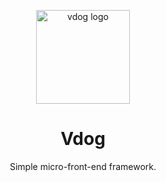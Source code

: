 <p align="center"><img src="https://www.gitsu.cn/admin/upload/2020101614474928195.png" alt="vdog logo" width="150"></p>
<h1 align="center">Vdog</h1>
<p align="center">Simple micro-front-end framework.</p>
<p align="center">

</p>

